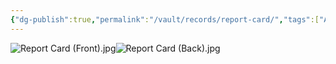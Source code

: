 ```yaml
---
{"dg-publish":true,"permalink":"/vault/records/report-card/","tags":["Alice-Legg"]}
---
```


![Report Card (Front).jpg](/img/user/assets/Report_Card.resources/Report%20Card%20(Front).jpg)![Report Card (Back).jpg](/img/user/assets/Report_Card.resources/Report%20Card%20(Back).jpg)
